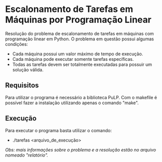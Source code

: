 # Escalonamento de Tarefas em Máquinas por Programação Linear

Resolução do problema de escalonamento de tarefas em máquinas com programação linear em Python. O problema em questão possui algumas condições:
- Cada máquina possui um valor máximo de tempo de execução.
- Cada máquina pode executar somente tarefas específicas.
- Todas as tarefas devem ser totalmente executadas para possuir um solução válida.

## Requisitos

Para utilizar o programa é necessário a biblioteca PuLP. Com o makefile é possível fazer a instalação utilizando apenas o comando "make".

## Execução

Para executar o programa basta utilizar o comando:
- ./tarefas <arquivo_de_execução>

*Obs: mais informações sobre o problema e a resolução estão no arquivo nomeado "relatório".*
